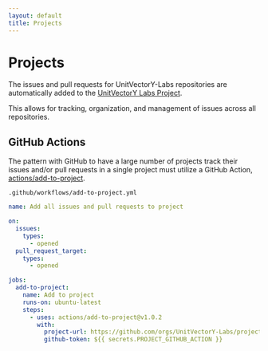 ```yaml
---
layout: default
title: Projects
---
```


# Projects

The issues and pull requests for UnitVectorY-Labs repositories are automatically added to the [UnitVectorY Labs Project](https://github.com/orgs/UnitVectorY-Labs/projects/41/views/1).

This allows for tracking, organization, and management of issues across all repositories.

## GitHub Actions

The pattern with GitHub to have a large number of projects track their issues and/or pull requests in a single project must utilize a GitHub Action, [actions/add-to-project](https://github.com/actions/add-to-project).

`.github/workflows/add-to-project.yml`

```yaml
name: Add all issues and pull requests to project

on:
  issues:
    types:
      - opened
  pull_request_target:
    types:
      - opened

jobs:
  add-to-project:
    name: Add to project
    runs-on: ubuntu-latest
    steps:
      - uses: actions/add-to-project@v1.0.2
        with:
          project-url: https://github.com/orgs/UnitVectorY-Labs/projects/41
          github-token: ${{ secrets.PROJECT_GITHUB_ACTION }}
```
